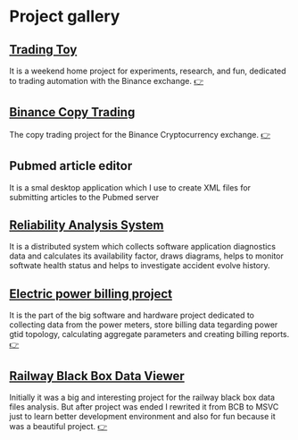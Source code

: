 # Project gallery

## [Trading Toy](Articles/28_TradeToy/Article.md)
It is a weekend home project for experiments, research, and fun, dedicated to trading automation with the Binance exchange. [:point_right:](Articles/28_TradeToy/Article.md)

## [Binance Copy Trading](Articles/27_CopyTrading/Article.md)
The copy trading project for the Binance Cryptocurrency exchange. [:point_right:](Articles/27_CopyTrading/Article.md)

## Pubmed article editor
It is a smal desktop application which I use to create XML files for submitting articles to the Pubmed server

## [Reliability Analysis System](Articles/05_EWReliability/Article.md)
It is a distributed system which collects software application diagnostics data and calculates its availability factor, draws diagrams, helps to monitor softwate health status and helps to investigate accident evolve history.

## [Electric power billing project](Articles/03_ESphere/Article.md)
It is the part of the big software and hardware project dedicated to collecting data from the power meters, store billing data tegarding power gtid topology, calculating aggregate parameters and creating billing reports. [:point_right:](Articles/03_ESphere/Article.md)

## [Railway Black Box Data Viewer](Articles/01_Railway_BB/Article.md)
Initially it was a big and interesting project for the railway black box data files analysis. But after project was ended I rewrited it from BCB to MSVC just to learn better development environment and also for fun because it was a beautiful project. [:point_right:](Articles/01_Railway_BB/Article.md)
